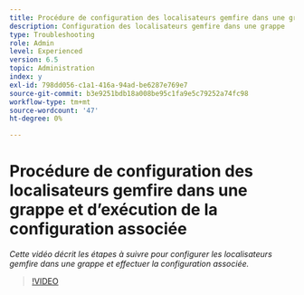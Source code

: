 ```yaml
---
title: Procédure de configuration des localisateurs gemfire dans une grappe et d’exécution de la configuration associée
description: Configuration des localisateurs gemfire dans une grappe
type: Troubleshooting
role: Admin
level: Experienced
version: 6.5
topic: Administration
index: y
exl-id: 798dd056-c1a1-416a-94ad-be6287e769e7
source-git-commit: b3e9251bdb18a008be95c1fa9e5c79252a74fc98
workflow-type: tm+mt
source-wordcount: '47'
ht-degree: 0%

---
```


# Procédure de configuration des localisateurs gemfire dans une grappe et d’exécution de la configuration associée

*Cette vidéo décrit les étapes à suivre pour configurer les localisateurs gemfire dans une grappe et effectuer la configuration associée.*

>[!VIDEO](https://video.tv.adobe.com/v/335544?quality=12&learn=on)
